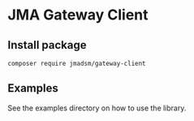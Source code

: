 # JMA Gateway Client

## Install package
```console
composer require jmadsm/gateway-client
```

## Examples
See the examples directory on how to use the library.
